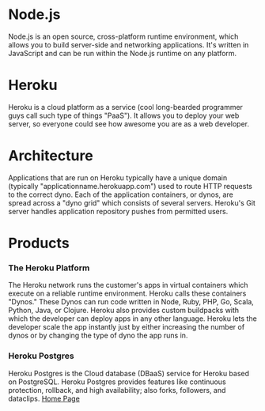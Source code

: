  # Node.js

 Node.js is an open source, cross-platform runtime environment, which allows you to build server-side and networking applications. It's written in JavaScript and can be run within the Node.js runtime on any platform.

# Heroku

Heroku is a cloud platform as a service (cool long-bearded programmer guys call such type of things "PaaS"). It allows you to deploy your web server, so everyone could see how awesome you are as a web developer.

# Architecture

Applications that are run on Heroku typically have a unique domain (typically "applicationname.herokuapp.com") used to route HTTP requests to the correct dyno. Each of the application containers, or dynos, are spread across a "dyno grid" which consists of several servers. Heroku's Git server handles application repository pushes from permitted users.

# Products

### The Heroku Platform

The Heroku network runs the customer's apps in virtual containers which execute on a reliable runtime environment. Heroku calls these containers "Dynos." These Dynos can run code written in Node, Ruby, PHP, Go, Scala, Python, Java, or Clojure. Heroku also provides custom buildpacks with which the developer can deploy apps in any other language. Heroku lets the developer scale the app instantly just by either increasing the number of dynos or by changing the type of dyno the app runs in.

### Heroku Postgres
Heroku Postgres is the Cloud database (DBaaS) service for Heroku based on PostgreSQL. Heroku Postgres provides features like continuous protection, rollback, and high availability; also forks, followers, and dataclips.
[Home Page](https://osamamousa204.github.io/reading-notes-301/)